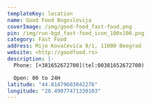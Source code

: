 ```yaml
---
templateKey: location
name: Good Food Bogoslovija
coverImage: /img/good-food_fast-food.png
pin: /img/run-bgd_fast-food_icon_100x100.png
category: Fast Food
address: Mije Kovačevića 9/1, 11000 Beograd
website: <http://goodfood.rs>
description: |-
  Phone: [+381652672700](tel:00381652672700)

  Open: 00 to 24H
latitude: "44.81479603042276"
longitude: "20.49077471330103"
---
```


